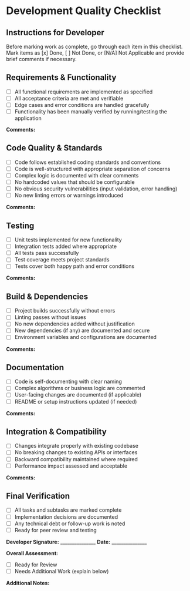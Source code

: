 # Development Quality Checklist

## Instructions for Developer

Before marking work as complete, go through each item in this checklist. Mark items as [x] Done, [ ] Not Done, or [N/A] Not Applicable and provide brief comments if necessary.

## Requirements & Functionality

- [ ] All functional requirements are implemented as specified
- [ ] All acceptance criteria are met and verifiable
- [ ] Edge cases and error conditions are handled gracefully
- [ ] Functionality has been manually verified by running/testing the application

**Comments:**

## Code Quality & Standards

- [ ] Code follows established coding standards and conventions
- [ ] Code is well-structured with appropriate separation of concerns
- [ ] Complex logic is documented with clear comments
- [ ] No hardcoded values that should be configurable
- [ ] No obvious security vulnerabilities (input validation, error handling)
- [ ] No new linting errors or warnings introduced

**Comments:**

## Testing

- [ ] Unit tests implemented for new functionality
- [ ] Integration tests added where appropriate
- [ ] All tests pass successfully
- [ ] Test coverage meets project standards
- [ ] Tests cover both happy path and error conditions

**Comments:**

## Build & Dependencies

- [ ] Project builds successfully without errors
- [ ] Linting passes without issues
- [ ] No new dependencies added without justification
- [ ] New dependencies (if any) are documented and secure
- [ ] Environment variables and configurations are documented

**Comments:**

## Documentation

- [ ] Code is self-documenting with clear naming
- [ ] Complex algorithms or business logic are commented
- [ ] User-facing changes are documented (if applicable)
- [ ] README or setup instructions updated (if needed)

**Comments:**

## Integration & Compatibility

- [ ] Changes integrate properly with existing codebase
- [ ] No breaking changes to existing APIs or interfaces
- [ ] Backward compatibility maintained where required
- [ ] Performance impact assessed and acceptable

**Comments:**

## Final Verification

- [ ] All tasks and subtasks are marked complete
- [ ] Implementation decisions are documented
- [ ] Any technical debt or follow-up work is noted
- [ ] Ready for peer review and testing

**Developer Signature:** _______________  **Date:** _______________

**Overall Assessment:**
- [ ] Ready for Review
- [ ] Needs Additional Work (explain below)

**Additional Notes:**

